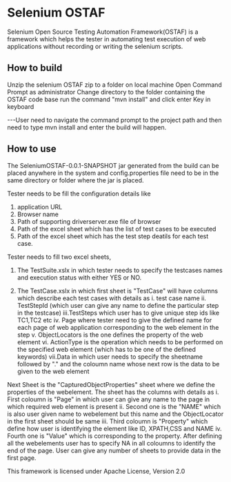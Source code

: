 Selenium OSTAF
===============
Selenium Open Source Testing Automation Framework(OSTAF) is a framework which helps the tester in automating test execution of web applications without 
recording or writing the selenium scripts.

How to build
-------------
Unzip the selenium OSTAF zip to a folder on local machine
Open Command Prompt as administrator
Change directory to the folder containing the OSTAF code base
run the command "mvn install" and click enter Key in keyboard

---User need to navigate the command prompt to the project path and then need to type mvn install and enter the build will happen.


How to use
-----------
The SeleniumOSTAF-0.0.1-SNAPSHOT jar generated from the build can be placed anywhere in the system and config.properties file
need to be in the same directory or folder where the jar is placed.

Tester needs to be fill the configuration details like 
1. application URL
2. Browser name
3. Path of supporting driverserver.exe file of browser
4. Path of the excel sheet which has the list of test cases to be executed
5. Path of the excel sheet which has the test step deatils for each test case.

 Tester needs to fill two excel sheets,

1. The TestSuite.xslx in which tester needs to specify the testcases names and execution status with either YES or NO. 
 
2. The TestCase.xslx in which first sheet is "TestCase" will have columns which describe each test cases with details as
	i.  test case name
	ii. TestStepId (which user can give any name to define the particular step in the testcase)
	iii.TestSteps which user has to give unique step ids like TC1,TC2 etc
	iv. Page where tester need to give the defined name for each page of web application corresponding to the web element in the step
	v.  ObjectLocators is the one defines the property of the web element
	vi. ActionType is the operation which needs to be performed on the specified web element (which has to be one of the defined keywords)
	vii.Data in which user needs to specify the sheetname followed by "." and the coloumn name whose next row is the data to be given to the web element
 
Next Sheet is the "CapturedObjectProperties" sheet where we define the properties of the webelement. The sheet has the columns with details as 
	i.   First coloumn is "Page" in which user can give any name to the page in which required web element is present
	ii.  Second one is the "NAME" which is also user given name to webelement but this name and the ObjectLocator in the first sheet should be same
	iii. Third coloumn is "Property" which define how user is identifying the element like ID, XPATH,CSS and NAME
	iv.  Fourth one is "Value" which is corresponding to the property. 
After defining all the webelements user has to specify	NA in all coloumns to identify the end of the page. User can give any number of sheets to provide data in the first page. 

This framework is licensed under Apache License, Version 2.0 


